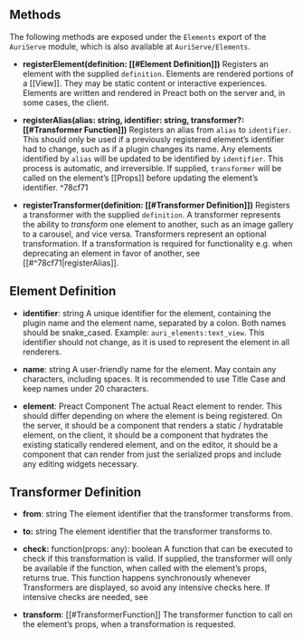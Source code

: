 ## Methods

The following methods are exposed under the `Elements` export of the `AuriServe` module, which is also available at `AuriServe/Elements`.

- **registerElement(definition: [[#Element Definition]])**
	Registers an element with the supplied `definition`. Elements are rendered portions of a [[View]]. They may be static content or interactive experiences. Elements are written and rendered in Preact both on the server and, in some cases, the client.

- **registerAlias(alias: string, identifier: string, transformer?: [[#Transformer Function]])**
	Registers an alias from `alias` to `identifier`. This should only be used if a previously registered element’s identifier had to change, such as if a plugin changes its name. Any elements identified by `alias` will be updated to be identified by `identifier`. This process is automatic, and irreversible.
	If supplied, `transformer` will be called on the element’s [[Props]] before updating the element’s identifier. ^78cf71
	
- **registerTransformer(definition: [[#Transformer Definition]])**
	Registers a transformer with the supplied `definition`. A transformer represents the ability to *transform* one element to another, such as an image gallery to a carousel, and vice versa. Transformers represent an optional transformation. If a transformation is required for functionality e.g. when deprecating an element in favor of another, see [[#^78cf71|registerAlias]].

## Element Definition

- **identifier**:  string
	A unique identifier for the element, containing the plugin name and the element name, separated by a colon. Both names should be snake_cased. Example: `auri_elements:text_view`. This identifier should not change, as it is used to represent the element in all renderers.
	
- **name**:  string
	A user-friendly name for the element. May contain any characters, including spaces. It is recommended to use Title Case and keep names under 20 characters.

- **element**: Preact Component
	The actual React element to render. This should differ depending on where the element is being registered. On the server, it should be a component that renders a static / hydratable element, on the client, it should be a component that hydrates the existing statically rendered element, and on the editor, it should be a component that can render from just the serialized props and include any editing widgets necessary.

## Transformer Definition

- **from**: string
	The element identifier that the transformer transforms from.

- **to:** string
	The element identifier that the transformer transforms to.

- **check:** function(props: any): boolean
	A function that can be executed to check if this transformation is valid. If supplied, the transformer will only be available if the function, when called with the element’s props, returns true. This function happens synchronously whenever Transformers are displayed, so avoid any intensive checks here. If intensive checks are needed, see 
	
- **transform**: [[#TransformerFunction]]
	The transformer function to call on the element’s props, when a transformation is requested.

